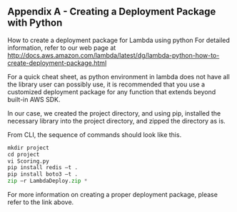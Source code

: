 ## Appendix A - Creating a Deployment Package with Python

How to create a deployment package for Lambda using python
For detailed information, refer to our web page at http://docs.aws.amazon.com/lambda/latest/dg/lambda-python-how-to-create-deployment-package.html

For a quick cheat sheet, as python environment in lambda does not have all the library user can possibly use, it is recommended that you use a customized deployment package for any function that extends beyond built-in AWS SDK.

In our case, we created the project directory, and using pip, installed the necessary library into the project directory, and zipped the directory as is.

From CLI, the sequence of commands should look like this.

```python
mkdir project
cd project
vi Scoring.py
pip install redis –t .
pip install boto3 –t .
zip –r LambdaDeploy.zip *
```
For more information on creating a proper deployment package, please refer to the link above.
